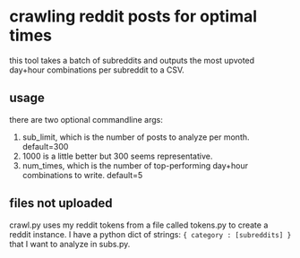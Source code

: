 # crawling reddit posts for optimal times #
this tool takes a batch of subreddits and outputs the most upvoted day+hour combinations per subreddit to a CSV.

## usage ##
there are two optional commandline args: 
1. sub_limit, which is the number of posts to analyze per month. default=300
  1. 1000 is a little better but 300 seems representative.
2. num_times, which is the number of top-performing day+hour combinations to write. default=5

## files not uploaded ##
crawl.py uses my reddit tokens from a file called tokens.py to create a reddit instance.
I have a python dict of strings: `{ category : [subreddits] }` that I want to analyze in subs.py.
